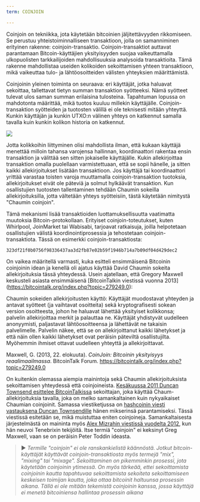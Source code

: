 ```yaml
---
term: COINJOIN

---
```

Coinjoin on tekniikka, jota käytetään bitcoinien jäljitettävyyden rikkomiseen. Se perustuu yhteistoiminnalliseen transaktioon, jolla on samanniminen erityinen rakenne: coinjoin-transaktio. Coinjoin-transaktiot auttavat parantamaan Bitcoin-käyttäjien yksityisyyden suojaa vaikeuttamalla ulkopuolisten tarkkailijoiden mahdollisuuksia analysoida transaktioita. Tämä rakenne mahdollistaa useiden kolikoiden sekoittamisen yhteen transaktioon, mikä vaikeuttaa tulo- ja lähtöosoitteiden välisten yhteyksien määrittämistä.

Coinjoinin yleinen toiminta on seuraava: eri käyttäjät, jotka haluavat sekoittaa, tallettavat tietyn summan transaktion syötteeksi. Nämä syötteet tulevat ulos saman summan erilaisina tulosteina. Tapahtuman lopussa on mahdotonta määrittää, mikä tuotos kuuluu millekin käyttäjälle. Coinjoin-transaktion syötteiden ja tuotosten välillä ei ole teknisesti mitään yhteyttä. Kunkin käyttäjän ja kunkin UTXO:n välinen yhteys on katkennut samalla tavalla kuin kunkin kolikon historia on katkennut.

![](../../dictionnaire/assets/4.webp)

Jotta kolikkoihin liittyminen olisi mahdollista ilman, että kukaan käyttäjä menettää milloin tahansa varojensa hallinnan, koordinaattori rakentaa ensin transaktion ja välittää sen sitten jokaiselle käyttäjälle. Kukin allekirjoittaa transaktion omalla puolellaan varmistettuaan, että se sopii hänelle, ja sitten kaikki allekirjoitukset lisätään transaktioon. Jos käyttäjä tai koordinaattori yrittää varastaa toisten varoja muuttamalla coinjoin-transaktion tuotoksia, allekirjoitukset eivät ole päteviä ja solmut hylkäävät transaktion. Kun osallistujien tuotosten tallentaminen tehdään Chaumin sokeilla allekirjoituksilla, jotta vältetään yhteys syötteisiin, tästä käytetään nimitystä "Chaumin coinjoin".

Tämä mekanismi lisää transaktioiden luottamuksellisuutta vaatimatta muutoksia Bitcoin-protokollaan. Erityiset coinjoin-toteutukset, kuten Whirlpool, JoinMarket tai Wabisabi, tarjoavat ratkaisuja, joilla helpotetaan osallistujien välistä koordinointiprosessia ja tehostetaan coinjoin-transaktiota. Tässä on esimerkki coinjoin-transaktiosta:

```text
323df21f0b0756f98336437aa3d2fb87e02b59f1946b714a7b09df04d429dec2
```

On vaikea määritellä varmasti, kuka esitteli ensimmäisenä Bitcoinin coinjoinin idean ja kenellä oli ajatus käyttää David Chaumin sokeita allekirjoituksia tässä yhteydessä. Usein ajatellaan, että Gregory Maxwell keskusteli asiasta ensimmäisenä [BitcoinTalkin viestissä vuonna 2013] (https://bitcointalk.org/index.php?topic=279249.0):

Chaumin sokeiden allekirjoitusten käyttö: Käyttäjät muodostavat yhteyden ja antavat syötteet (ja vaihtavat osoitteita) sekä kryptografisesti sokean version osoitteesta, johon he haluavat lähettää yksityiset kolikkonsa; palvelin allekirjoittaa merkit ja palauttaa ne. Käyttäjät yhdistyvät uudelleen anonyymisti, paljastavat lähtöosoitteensa ja lähettävät ne takaisin palvelimelle. Palvelin näkee, että se on allekirjoittanut kaikki lähetykset ja että näin ollen kaikki lähetykset ovat peräisin päteviltä osallistujilta. Myöhemmin ihmiset ottavat uudelleen yhteyttä ja allekirjoittavat.

Maxwell, G. (2013, 22. elokuuta). *CoinJoin: Bitcoinin yksityisyys reaalimaailmassa*. BitcoinTalk Forum. https://bitcointalk.org/index.php?topic=279249.0

On kuitenkin olemassa aiempia mainintoja sekä Chaumin allekirjoituksista sekoittamisen yhteydessä että coinjoineista. [Kesäkuussa 2011 Duncan Townsend esittelee BitcoinTalkissa](https://bitcointalk.org/index.php?topic=12751.0) sekoittajan, joka käyttää Chaum-allekirjoituksia tavalla, joka on melko samankaltainen kuin nykyaikaiset Chaumian coinjoinit. Samassa viestiketjussa on [hashcoinin viesti vastauksena Duncan Townsendille](https://bitcointalk.org/index.php?topic=12751.msg315793#msg315793) hänen mikserinsä parantamiseksi. Tässä viestissä esitetään se, mikä muistuttaa eniten coinjoineja. Samankaltaisesta järjestelmästä on maininta myös [Alex Mizrahin viestissä vuodelta 2012](https://gist.github.com/killerstorm/6f843e1d3ffc38191aebca67d483bd88#file-laundry), kun hän neuvoi Tenebrixin tekijöitä. Itse termiä "coinjoin" ei keksinyt Greg Maxwell, vaan se on peräisin Peter Toddin ideasta.

> ► *Termille "coinjoin" ei ole ranskankielistä käännöstä. Jotkut bitcoin-käyttäjät käyttävät coinjoin-transaktiosta myös termejä "mix", "mixing" tai "mixage". Sekoittaminen on pikemminkin prosessi, jota käytetään coinjoinin ytimessä. On myös tärkeää, ettei sekoittamista coinjoinin kautta tapahtuvaa sekoittamista sekoiteta sekoittamiseen keskeisen toimijan kautta, joka ottaa bitcoinit haltuunsa prosessin aikana. Tällä ei ole mitään tekemistä coinjoinin kanssa, jossa käyttäjä ei menetä bitcoiniensa hallintaa prosessin aikana*